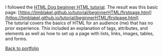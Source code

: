I followed the [HTML Dog beginner HTML tutorial](https://htmldog.com/guides/html/beginner/). The result was this basic page: [https://timblakel.github.io/tutorial/beginnerHTML/firstpage.html](https://timblakel.github.io/tutorial/beginnerHTML/firstpage.html)  
The tutorial covers the basics of HTML for an audience (me) that has no prior experience. This included an explanation of tags, attributes, and elements as well as how to set up a page with lists, links, images, tables, and forms.  
  
[Back to portfolio](https://timblakel.github.io/)